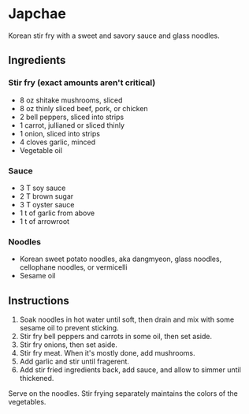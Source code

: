 # Japchae

Korean stir fry with a sweet and savory sauce and glass noodles.

## Ingredients

### Stir fry (exact amounts aren't critical)

* 8 oz shitake mushrooms, sliced
* 8 oz thinly sliced beef, pork, or chicken
* 2 bell peppers, sliced into strips
* 1 carrot, jullianed or sliced thinly
* 1 onion, sliced into strips
* 4 cloves garlic, minced
* Vegetable oil

### Sauce

* 3 T soy sauce
* 2 T brown sugar
* 3 T oyster sauce
* 1 t of garlic from above
* 1 t of arrowroot

### Noodles

* Korean sweet potato noodles, aka dangmyeon, glass noodles, cellophane noodles, or vermicelli
* Sesame oil

## Instructions

1. Soak noodles in hot water until soft, then drain and mix with some sesame oil to prevent sticking.
2. Stir fry bell peppers and carrots in some oil, then set aside.
3. Stir fry onions, then set aside.
4. Stir fry meat. When it's mostly done, add mushrooms.
5. Add garlic and stir until fragerent.
6. Add stir fried ingredients back, add sauce, and allow to simmer until thickened.

Serve on the noodles. Stir frying separately maintains the colors of the vegetables.
